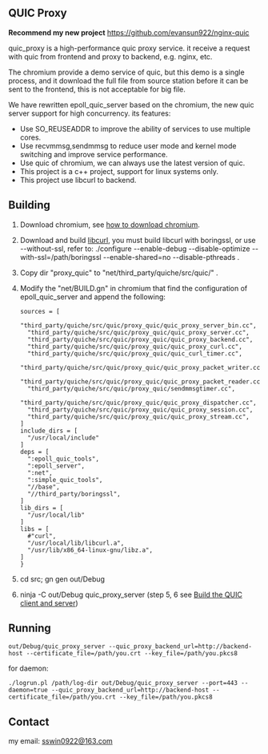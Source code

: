 ## QUIC Proxy

__Recommend my new project__ https://github.com/evansun922/nginx-quic

quic_proxy is a high-performance quic proxy service. it receive a  request with quic from frontend and proxy to backend, e.g. nginx, etc.

The chromium provide a demo service of quic, but this demo is a single process, and it download the full file from source station before it can be sent to the frontend, this is not acceptable for big file.

We have rewritten epoll_quic_server based on the chromium, the new quic server support for high concurrency. its features:

- Use SO_REUSEADDR to improve the ability of services to use multiple cores.
- Use recvmmsg,sendmmsg to reduce user mode and kernel mode switching and improve service performance.
- Use quic of chromium, we can always use the latest version of quic.
- This project is a c++ project, support for linux systems only.
- This project use libcurl to backend.

## Building

1. Download chromium, see [how to download chromium](https://chromium.googlesource.com/chromium/src/+/master/docs/linux_build_instructions.md/).
2. Download and build [libcurl](https://curl.haxx.se/download.html), you must build libcurl with boringssl, or use --without-ssl, refer to: ./configure --enable-debug --disable-optimize --with-ssl=/path/boringssl --enable-shared=no --disable-pthreads .
3. Copy dir "proxy_quic" to "net/third_party/quiche/src/quic/" .
4. Modify the "net/BUILD.gn" in chromium that find the configuration of epoll_quic_server and append the following:

    ```executable("quic_proxy_server") {
    sources = [
      "third_party/quiche/src/quic/proxy_quic/quic_proxy_server_bin.cc",
      "third_party/quiche/src/quic/proxy_quic/quic_proxy_server.cc",
      "third_party/quiche/src/quic/proxy_quic/quic_proxy_backend.cc",
      "third_party/quiche/src/quic/proxy_quic/quic_proxy_curl.cc",
      "third_party/quiche/src/quic/proxy_quic/quic_curl_timer.cc",
      "third_party/quiche/src/quic/proxy_quic/quic_proxy_packet_writer.cc",
      "third_party/quiche/src/quic/proxy_quic/quic_proxy_packet_reader.cc",
      "third_party/quiche/src/quic/proxy_quic/sendmmsgtimer.cc",
      "third_party/quiche/src/quic/proxy_quic/quic_proxy_dispatcher.cc",
      "third_party/quiche/src/quic/proxy_quic/quic_proxy_session.cc",
      "third_party/quiche/src/quic/proxy_quic/quic_proxy_stream.cc",
    ]
    include_dirs = [
      "/usr/local/include"
    ]
    deps = [
      ":epoll_quic_tools",
      ":epoll_server",
      ":net",
      ":simple_quic_tools",
      "//base",
      "//third_party/boringssl",
    ]
    lib_dirs = [
      "/usr/local/lib"
    ]
    libs = [
      #"curl",
      "/usr/local/lib/libcurl.a",
      "/usr/lib/x86_64-linux-gnu/libz.a",
    ]
   }
   ```

5. cd src; gn gen out/Debug
6. ninja -C out/Debug quic_proxy_server (step 5, 6 see [Build the QUIC client and server](https://www.chromium.org/quic/playing-with-quic))

## Running
```
out/Debug/quic_proxy_server --quic_proxy_backend_url=http://backend-host --certificate_file=/path/you.crt --key_file=/path/you.pkcs8
```
for daemon:
```
./logrun.pl /path/log-dir out/Debug/quic_proxy_server --port=443 --daemon=true --quic_proxy_backend_url=http://backend-host --certificate_file=/path/you.crt --key_file=/path/you.pkcs8
```


## Contact
my email: sswin0922@163.com
